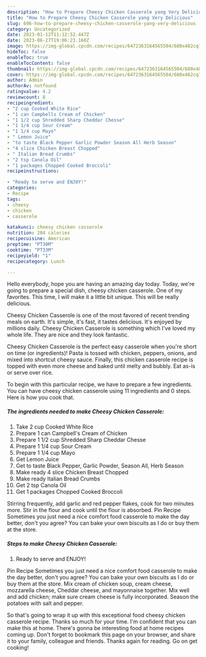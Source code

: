 ```yaml
---
description: "How to Prepare Cheesy Chicken Casserole yang Very Delicious"
title: "How to Prepare Cheesy Chicken Casserole yang Very Delicious"
slug: 696-how-to-prepare-cheesy-chicken-casserole-yang-very-delicious
category: Uncategorized
date: 2023-01-12T11:12:52.447Z
date: 2023-06-27T19:06:23.160Z
image: https://img-global.cpcdn.com/recipes/6472363164565504/680x482cq70/cheesy-chicken-casserole-recipe-main-photo.jpg
hideToc: false
enableToc: true
enableTocContent: false
thumbnail: https://img-global.cpcdn.com/recipes/6472363164565504/680x482cq70/cheesy-chicken-casserole-recipe-main-photo.jpg
cover: https://img-global.cpcdn.com/recipes/6472363164565504/680x482cq70/cheesy-chicken-casserole-recipe-main-photo.jpg
author: Admin
authorAv: notfound
ratingvalue: 4.2
reviewcount: 8
recipeingredient:
- "2 cup Cooked White Rice"
- "1 can Campbells Cream of Chicken"
- "1 1/2 cup Shredded Sharp Cheddar Chesse"
- "1 1/4 cup Sour Cream"
- "1 1/4 cup Mayo"
- " Lemon Juice"
- "to taste Black Pepper Garlic Powder Season All Herb Season"
- "4 slice Chicken Breast Chopped"
- " Italian Bread Crumbs"
- "2 tsp Canola Oil"
- "1 packages Chopped Cooked Broccoli"
recipeinstructions:

- "Ready to serve and ENJOY!"
categories:
- Recipe
tags:
- cheesy
- chicken
- casserole

katakunci: cheesy chicken casserole 
nutrition: 284 calories
recipecuisine: American
preptime: "PT30M"
cooktime: "PT33M"
recipeyield: "1"
recipecategory: Lunch

---
```



Hello everybody, hope you are having an amazing day today. Today, we're going to prepare a special dish, cheesy chicken casserole. One of my favorites. This time, I will make it a little bit unique. This will be really delicious.

Cheesy Chicken Casserole is one of the most favored of recent trending meals on earth. It's simple, it's fast, it tastes delicious. It's enjoyed by millions daily. Cheesy Chicken Casserole is something which I've loved my whole life. They are nice and they look fantastic.

Cheesy Chicken Casserole is the perfect easy casserole when you&#39;re short on time (or ingredients)! Pasta is tossed with chicken, peppers, onions, and mixed into shortcut cheesy sauce. Finally, this chicken casserole recipe is topped with even more cheese and baked until melty and bubbly. Eat as-is or serve over rice.


To begin with this particular recipe, we have to prepare a few ingredients. You can have cheesy chicken casserole using 11 ingredients and 0 steps. Here is how you cook that.

<!--inarticleads1-->

##### The ingredients needed to make Cheesy Chicken Casserole:

1. Take 2 cup Cooked White Rice
1. Prepare 1 can Campbell&#39;s Cream of Chicken
1. Prepare 1 1/2 cup Shredded Sharp Cheddar Chesse
1. Prepare 1 1/4 cup Sour Cream
1. Prepare 1 1/4 cup Mayo
1. Get  Lemon Juice
1. Get to taste Black Pepper, Garlic Powder, Season All, Herb Season
1. Make ready 4 slice Chicken Breast Chopped
1. Make ready  Italian Bread Crumbs
1. Get 2 tsp Canola Oil
1. Get 1 packages Chopped Cooked Broccoli


Stirring frequently, add garlic and red pepper flakes, cook for two minutes more. Stir in the flour and cook until the flour is absorbed. Pin Recipe Sometimes you just need a nice comfort food casserole to make the day better, don&#39;t you agree? You can bake your own biscuits as I do or buy them at the store. 

<!--inarticleads2-->

##### Steps to make Cheesy Chicken Casserole:


1. Ready to serve and ENJOY!

Pin Recipe Sometimes you just need a nice comfort food casserole to make the day better, don&#39;t you agree? You can bake your own biscuits as I do or buy them at the store. Mix cream of chicken soup, cream cheese, mozzarella cheese, Cheddar cheese, and mayonnaise together. Mix well and add chicken; make sure cream cheese is fully incorporated. Season the potatoes with salt and pepper. 

So that's going to wrap it up with this exceptional food cheesy chicken casserole recipe. Thanks so much for your time. I'm confident that you can make this at home. There's gonna be interesting food at home recipes coming up. Don't forget to bookmark this page on your browser, and share it to your family, colleague and friends. Thanks again for reading. Go on get cooking!
